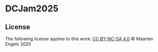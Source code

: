 # DCJam2025


## License
The following license applies to this work: [CC BY-NC-SA 4.0](https://creativecommons.org/licenses/by-nc-sa/4.0/) 
©️ Maarten Engels 2025
